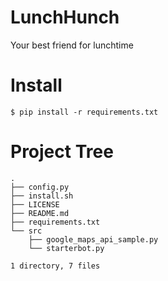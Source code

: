 # LunchHunch
Your best friend for lunchtime

# Install
```
$ pip install -r requirements.txt
```

# Project Tree
```
.
├── config.py
├── install.sh
├── LICENSE
├── README.md
├── requirements.txt
└── src
    ├── google_maps_api_sample.py
    └── starterbot.py

1 directory, 7 files
```
